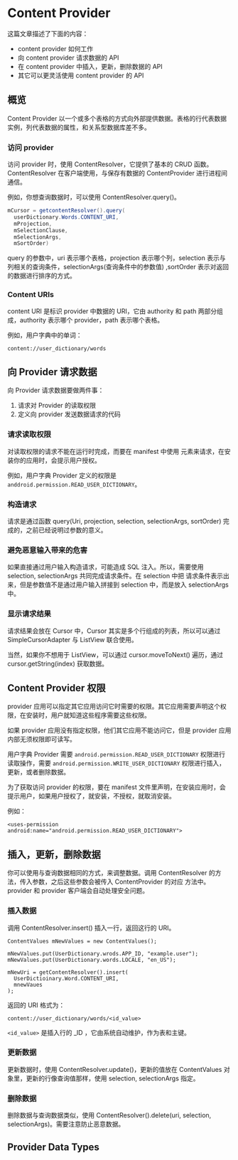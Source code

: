 # Content Provider

这篇文章描述了下面的内容：

* content provider 如何工作
* 向 content provider 请求数据的 API
* 在 content provider 中插入，更新，删除数据的 API
* 其它可以更灵活使用 content provider 的 API

## 概览
Content Provider 以一个或多个表格的方式向外部提供数据。表格的行代表数据实例，列代表数据的属性，和关系型数据库差不多。

### 访问 provider
访问 provider 时，使用 ContentResolver，它提供了基本的 CRUD 函数。ContentResolver 在客户端使用，与保存有数据的 ContentProvider
进行进程间通信。

例如，你想查询数据时，可以使用 ContentResolver.query()。

```java
mCursor = getcontentResolver().query(
  userDictionary.Words.CONTENT_URI,
  mProjection,
  mSelectionClause,
  mSelectionArgs,
  mSortOrder)
```

query 的参数中，uri 表示哪个表格，projection 表示哪个列，selection 表示与列相关的查询条件，selectionArgs(查询条件中的参数值) ,sortOrder 表示对返回的数据进行排序的方式。

### Content URIs
content URI 是标识 provider 中数据的 URI，它由 authority 和 path 两部分组成，authority 表示哪个 provider，path 表示哪个表格。

例如，用户字典中的单词：

```
content://user_dictionary/words
```

## 向 Provider 请求数据
向 Provider 请求数据要做两件事：

1. 请求对 Provider 的读取权限
2. 定义向 provider 发送数据请求的代码

### 请求读取权限
对读取权限的请求不能在运行时完成，而要在 manifest 中使用 <uses-permission> 元素来请求，在安装你的应用时，会提示用户授权。

例如，用户字典 Provider 定义的权限是 `anddroid.permission.READ_USER_DICTIONARY`。

### 构造请求
请求是通过函数 query(Uri, projection, selection, selectionArgs, sortOrder) 完成的，之前已经说明过参数的意义。

### 避免恶意输入带来的危害
如果直接通过用户输入构造请求，可能造成 SQL 注入。所以，需要使用 selection, selectionArgs 共同完成请求条件。在 selection 中把
请求条件表示出来，但是参数值不是通过用户输入拼接到 selection 中，而是放入 selectionArgs 中。

### 显示请求结果
请求结果会放在 Cursor 中，Cursor 其实是多个行组成的列表，所以可以通过  SimpleCursorAdapter 与 ListView 联合使用。

当然，如果你不想用于 ListView，可以通过 cursor.moveToNext() 遍历，通过 cursor.getString(index) 获取数据。

## Content Provider 权限
provider 应用可以指定其它应用访问它时需要的权限。其它应用需要声明这个权限，在安装时，用户就知道这些程序需要这些权限。

如果 provider 应用没有指定权限，他们其它应用不能访问它，但是 provider 应用内部无须权限即可读写。

用户字典 Provider 需要 `android.permission.READ_USER_DICTIONARY` 权限进行读取操作，需要 `android.permission.WRITE_USER_DICTIONARY` 权限进行插入，更新，或者删除数据。

为了获取访问 provider 的权限，要在 manifest 文件里声明，在安装应用时，会提示用户，如果用户授权了，就安装，不授权，就取消安装。

例如：

```
<uses-permission android:name="android.permission.READ_USER_DICTIONARY">
```

## 插入，更新，删除数据
你可以使用与查询数据相同的方式，来调整数据。调用 ContentResolver 的方法，传入参数，之后这些参数会被传入 ContentProvider 的对应
方法中。provider 和 provider 客户端会自动处理安全问题。

### 插入数据
调用 ContentResolver.insert() 插入一行，返回这行的 URI。

```
ContentValues mNewValues = new ContentValues();

mNewValues.put(UserDictionary.wrods.APP_ID, "example.user");
mNewValues.put(UserDictionary.words.LOCALE, "en_US");

mNewUri = getContentResolver().insert(
  UserDictioinary.Word.CONTENT_URI,
  mnewVaues
);
```

返回的 URI 格式为：

```
content://user_dictionary/words/<id_value>
```

`<id_value>` 是插入行的 _ID ，它由系统自动维护，作为表和主键。

### 更新数据
更新数据时，使用 ContentResolver.update()，更新的值放在 ContentValues 对象里，更新的行像查询值那样，使用 selection, selectionArgs 指定。

### 删除数据
删除数据与查询数据类似，使用 ContentResolver().delete(uri, selection, selectionArgs)。需要注意防止恶意数据。

## Provider Data Types
